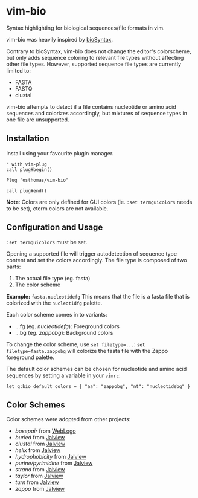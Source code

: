 # vim-bio

Syntax highlighting for biological sequences/file formats in vim.

vim-bio was heavily inspired by
[bioSyntax](https://github.com/bioSyntax/bioSyntax-vim/).

Contrary to bioSyntax, vim-bio does not change the editor's colorscheme, but
only adds sequence coloring to relevant file types without affecting other
file types. However, supported sequence file types are currently limited to:

* FASTA
* FASTQ
* clustal

vim-bio attempts to detect if a file contains nucleotide or amino acid
sequences and colorizes accordingly, but mixtures of sequence types in one file
are unsupported.


## Installation

Install using your favourite plugin manager.


```
" with vim-plug
call plug#begin()

Plug 'osthomas/vim-bio"

call plug#end()
```

**Note**: Colors are only defined for GUI colors (ie. `:set termguicolors`
needs to be set), cterm colors are not available.


## Configuration and Usage

`:set termguicolors` must be set.

Opening a supported file will trigger autodetection of sequence type content
and set the colors accordingly. The file type is composed of two parts:

1. The actual file type (eg. fasta)
2. The color scheme

**Example:** `fasta.nucleotidefg`
This means that the file is a fasta file that is colorized with the
`nucleotidfg` palette.

Each color scheme comes in to variants:

* ...fg (eg. *nucleotidefg*): Foreground colors
* ...bg (eg. *zappobg*): Background colors

To change the color scheme, use `set filetype=...`:
`set filetype=fasta.zappobg` will colorize the fasta file with the Zappo
foreground palette.

The default color schemes can be chosen for nucleotide and amino acid sequences
by setting a variable in your `vimrc`:

```
let g:bio_default_colors = { "aa": "zappobg", "nt": "nucleotidebg" }
```


## Color Schemes

Color schemes were adopted from other projects:

* *basepair* from [WebLogo](https://weblogo.threeplusone.com/manual.html#intro)
* *buried* from [Jalview](https://www.jalview.org/help/html/colourSchemes/index.html)
* *clustal* from [Jalview](https://www.jalview.org/help/html/colourSchemes/index.html)
* *helix* from [Jalview](https://www.jalview.org/help/html/colourSchemes/index.html)
* *hydrophobicity* from [Jalview](https://www.jalview.org/help/html/colourSchemes/index.html)
* *purine/pyrimidine* from [Jalview](https://www.jalview.org/help/html/colourSchemes/index.html)
* *strand* from [Jalview](https://www.jalview.org/help/html/colourSchemes/index.html)
* *taylor* from [Jalview](https://www.jalview.org/help/html/colourSchemes/index.html)
* *turn* from [Jalview](https://www.jalview.org/help/html/colourSchemes/index.html)
* *zappo* from [Jalview](https://www.jalview.org/help/html/colourSchemes/index.html)
